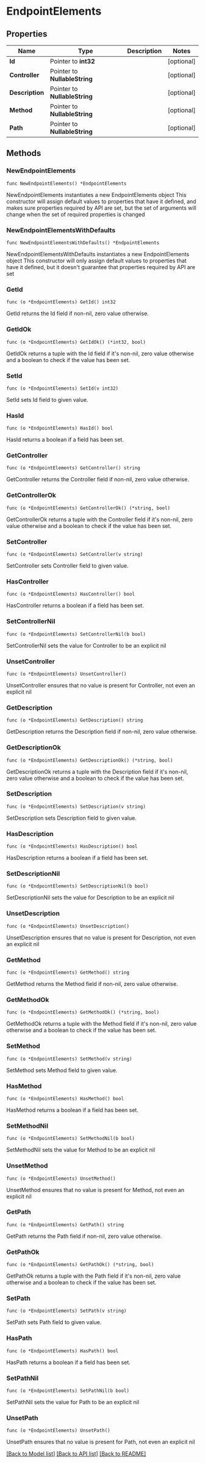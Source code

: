 # EndpointElements

## Properties

Name | Type | Description | Notes
------------ | ------------- | ------------- | -------------
**Id** | Pointer to **int32** |  | [optional] 
**Controller** | Pointer to **NullableString** |  | [optional] 
**Description** | Pointer to **NullableString** |  | [optional] 
**Method** | Pointer to **NullableString** |  | [optional] 
**Path** | Pointer to **NullableString** |  | [optional] 

## Methods

### NewEndpointElements

`func NewEndpointElements() *EndpointElements`

NewEndpointElements instantiates a new EndpointElements object
This constructor will assign default values to properties that have it defined,
and makes sure properties required by API are set, but the set of arguments
will change when the set of required properties is changed

### NewEndpointElementsWithDefaults

`func NewEndpointElementsWithDefaults() *EndpointElements`

NewEndpointElementsWithDefaults instantiates a new EndpointElements object
This constructor will only assign default values to properties that have it defined,
but it doesn't guarantee that properties required by API are set

### GetId

`func (o *EndpointElements) GetId() int32`

GetId returns the Id field if non-nil, zero value otherwise.

### GetIdOk

`func (o *EndpointElements) GetIdOk() (*int32, bool)`

GetIdOk returns a tuple with the Id field if it's non-nil, zero value otherwise
and a boolean to check if the value has been set.

### SetId

`func (o *EndpointElements) SetId(v int32)`

SetId sets Id field to given value.

### HasId

`func (o *EndpointElements) HasId() bool`

HasId returns a boolean if a field has been set.

### GetController

`func (o *EndpointElements) GetController() string`

GetController returns the Controller field if non-nil, zero value otherwise.

### GetControllerOk

`func (o *EndpointElements) GetControllerOk() (*string, bool)`

GetControllerOk returns a tuple with the Controller field if it's non-nil, zero value otherwise
and a boolean to check if the value has been set.

### SetController

`func (o *EndpointElements) SetController(v string)`

SetController sets Controller field to given value.

### HasController

`func (o *EndpointElements) HasController() bool`

HasController returns a boolean if a field has been set.

### SetControllerNil

`func (o *EndpointElements) SetControllerNil(b bool)`

 SetControllerNil sets the value for Controller to be an explicit nil

### UnsetController
`func (o *EndpointElements) UnsetController()`

UnsetController ensures that no value is present for Controller, not even an explicit nil
### GetDescription

`func (o *EndpointElements) GetDescription() string`

GetDescription returns the Description field if non-nil, zero value otherwise.

### GetDescriptionOk

`func (o *EndpointElements) GetDescriptionOk() (*string, bool)`

GetDescriptionOk returns a tuple with the Description field if it's non-nil, zero value otherwise
and a boolean to check if the value has been set.

### SetDescription

`func (o *EndpointElements) SetDescription(v string)`

SetDescription sets Description field to given value.

### HasDescription

`func (o *EndpointElements) HasDescription() bool`

HasDescription returns a boolean if a field has been set.

### SetDescriptionNil

`func (o *EndpointElements) SetDescriptionNil(b bool)`

 SetDescriptionNil sets the value for Description to be an explicit nil

### UnsetDescription
`func (o *EndpointElements) UnsetDescription()`

UnsetDescription ensures that no value is present for Description, not even an explicit nil
### GetMethod

`func (o *EndpointElements) GetMethod() string`

GetMethod returns the Method field if non-nil, zero value otherwise.

### GetMethodOk

`func (o *EndpointElements) GetMethodOk() (*string, bool)`

GetMethodOk returns a tuple with the Method field if it's non-nil, zero value otherwise
and a boolean to check if the value has been set.

### SetMethod

`func (o *EndpointElements) SetMethod(v string)`

SetMethod sets Method field to given value.

### HasMethod

`func (o *EndpointElements) HasMethod() bool`

HasMethod returns a boolean if a field has been set.

### SetMethodNil

`func (o *EndpointElements) SetMethodNil(b bool)`

 SetMethodNil sets the value for Method to be an explicit nil

### UnsetMethod
`func (o *EndpointElements) UnsetMethod()`

UnsetMethod ensures that no value is present for Method, not even an explicit nil
### GetPath

`func (o *EndpointElements) GetPath() string`

GetPath returns the Path field if non-nil, zero value otherwise.

### GetPathOk

`func (o *EndpointElements) GetPathOk() (*string, bool)`

GetPathOk returns a tuple with the Path field if it's non-nil, zero value otherwise
and a boolean to check if the value has been set.

### SetPath

`func (o *EndpointElements) SetPath(v string)`

SetPath sets Path field to given value.

### HasPath

`func (o *EndpointElements) HasPath() bool`

HasPath returns a boolean if a field has been set.

### SetPathNil

`func (o *EndpointElements) SetPathNil(b bool)`

 SetPathNil sets the value for Path to be an explicit nil

### UnsetPath
`func (o *EndpointElements) UnsetPath()`

UnsetPath ensures that no value is present for Path, not even an explicit nil

[[Back to Model list]](../README.md#documentation-for-models) [[Back to API list]](../README.md#documentation-for-api-endpoints) [[Back to README]](../README.md)


